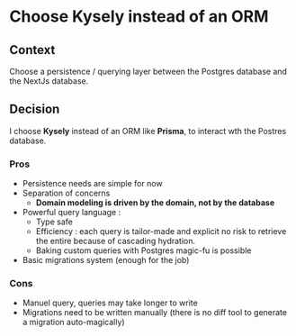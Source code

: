# Choose Kysely instead of an ORM

## Context

Choose a persistence / querying layer between the Postgres database and the NextJs database.

## Decision

I choose **Kysely** instead of an ORM like **Prisma**, to interact wth the Postres database.

### Pros

- Persistence needs are simple for now
- Separation of concerns
  - **Domain modeling is driven by the domain, not by the database**
- Powerful query language :
  - Type safe
  - Efficiency : each query is tailor-made and explicit no risk to retrieve the entire because of cascading hydration.
  - Baking custom queries with Postgres magic-fu is possible
- Basic migrations system (enough for the job)

### Cons

- Manuel query, queries may take longer to write
- Migrations need to be written manually (there is no diff tool to generate a migration auto-magically)
